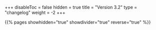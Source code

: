 +++
disableToc = false
hidden = true
title = "Version 3.2"
type = "changelog"
weight = -2
+++

{{% pages showhidden="true" showdivider="true" reverse="true" %}}
